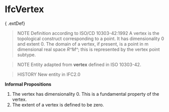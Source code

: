 # IfcVertex

{ .extDef}<!-- end of definition -->
> NOTE  Definition according to ISO/CD 10303-42:1992
> A vertex is the topological construct corresponding to a point. It has dimensionality 0 and extent 0. The domain of a vertex, if present, is a point in m dimensional real space _R^M^_; this is represented by the vertex point subtype.

> NOTE  Entity adapted from **vertex** defined in ISO 10303-42.

> HISTORY  New entity in IFC2.0

**Informal Propositions**

1. The vertex has dimensionality 0. This is a fundamental property of the vertex.
2. The extent of a vertex is defined to be zero.
